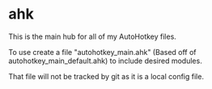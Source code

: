 # ahk

This is the main hub for all of my AutoHotkey files.

To use create a file "autohotkey_main.ahk" (Based off of 
autohotkey_main_default.ahk) to include desired modules.  

That file will not be tracked by git as it is a local config file.


